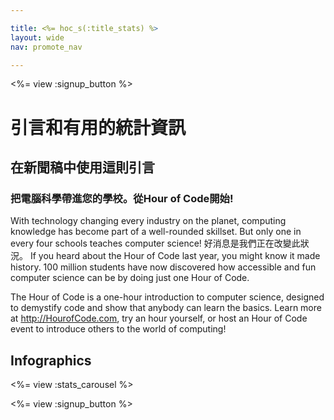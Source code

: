 ```yaml
---

title: <%= hoc_s(:title_stats) %>
layout: wide
nav: promote_nav

---
```


<a id="blurb"></a>

<%= view :signup_button %>

# 引言和有用的統計資訊

## 在新聞稿中使用這則引言

### 把電腦科學帶進您的學校。從Hour of Code開始!

With technology changing every industry on the planet, computing knowledge has become part of a well-rounded skillset. But only one in every four schools teaches computer science! 好消息是我們正在改變此狀況。 If you heard about the Hour of Code last year, you might know it made history. 100 million students have now discovered how accessible and fun computer science can be by doing just one Hour of Code.

The Hour of Code is a one-hour introduction to computer science, designed to demystify code and show that anybody can learn the basics. Learn more at <http://HourofCode.com>, try an hour yourself, or host an Hour of Code event to introduce others to the world of computing!

<a id="infographics"></a>

## Infographics

<%= view :stats_carousel %>

<%= view :signup_button %>